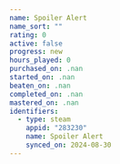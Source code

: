 ```yaml
---
name: Spoiler Alert
name_sort: ""
rating: 0
active: false
progress: new
hours_played: 0
purchased_on: .nan
started_on: .nan
beaten_on: .nan
completed_on: .nan
mastered_on: .nan
identifiers:
  - type: steam
    appid: "283230"
    name: Spoiler Alert
    synced_on: 2024-08-30
---
```

